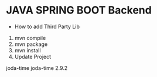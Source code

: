 # JAVA SPRING BOOT Backend

- How to add Third Party Lib

1. mvn compile
2. mvn package
3. mvn install
4. Update Project

<dependencies>
		<dependency>
			<groupId>joda-time</groupId>
			<artifactId>joda-time</artifactId>
			<version>2.9.2</version>
		</dependency>
</dependencies>

